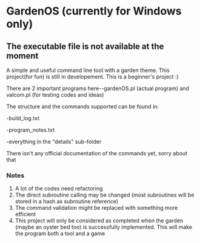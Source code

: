 # GardenOS (currently for Windows only)
## The executable file is not available at the moment
A simple and useful command line tool with a garden theme. This project(for fun) is still in developement. This is a beginner's project :)

There are 2 important programs here--gardenOS.pl (actual program) and valcom.pl (for testing codes and ideas)

The structure and the commands supported can be found in:

  -build_log.txt
  
  -program_notes.txt
  
  -everything in the "details" sub-folder
  

There isn't any official documentation of the commands yet, sorry about that

### Notes
1. A lot of the codes need refactoring
2. The direct subroutine calling may be changed (most subroutines will be stored in a hash as subroutine reference)
3. The command validation might be replaced with something more efficient
4. This project will only be considered as completed when the garden (maybe an oyster bed too) is successfully implemented. This will make the program both a tool and a game
